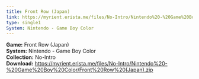 ```yaml
---
title: Front Row (Japan)
link: https://myrient.erista.me/files/No-Intro/Nintendo%20-%20Game%20Boy%20Color/Front%20Row%20(Japan).zip
type: single1
System: Nintendo - Game Boy Color
---
```

<b>Game:</b> Front Row (Japan)<br>
<b>System:</b> Nintendo - Game Boy Color<br>
<b>Collection:</b> No-Intro<br>
<b>Download:</b> https://myrient.erista.me/files/No-Intro/Nintendo%20-%20Game%20Boy%20Color/Front%20Row%20(Japan).zip